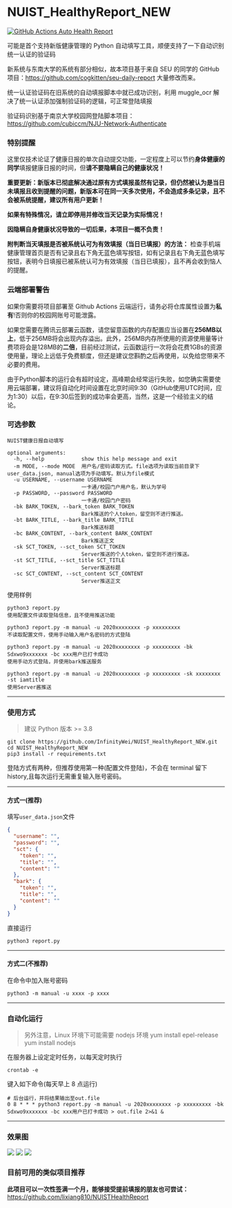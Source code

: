 # NUIST_HealthyReport_NEW

[![GitHub Actions Auto Health Report](https://github.com/InfinityWei/NUIST_HealthyReport_NEW/actions/workflows/main.yml/badge.svg)](https://github.com/InfinityWei/NUIST_HealthyReport_NEW/actions/workflows/main.yml)

可能是首个支持新版健康管理的 Python 自动填写工具，顺便支持了一下自动识别统一认证的验证码

新系统与东南大学的系统有部分相似，故本项目基于来自 SEU 的同学的 GitHub 项目：https://github.com/cogkitten/seu-daily-report 大量修改而来。

统一认证验证码在旧系统的自动填报脚本中就已成功识别，利用 muggle_ocr 解决了统一认证添加强制验证码的逻辑，可正常登陆填报

验证码识别基于南京大学校园网登陆脚本项目：https://github.com/cubiccm/NJU-Network-Authenticate

### 特别提醒

这里仅技术论证了健康日报的单次自动提交功能，一定程度上可以节约**身体健康的同学**填报健康日报的时间，但**请不要隐瞒自己的健康状况！**

**重要更新：新版本已彻底解决通过原有方式填报虽然有记录，但仍然被认为是当日未填报且收到提醒的问题，新版本可在同一天多次使用，不会造成多条记录，且不会被系统提醒，建议所有用户更新！**

**如果有特殊情况，请立即停用并修改当天记录为实际情况！**

**因隐瞒自身健康状况导致的一切后果，本项目一概不负责！**

**附判断当天填报是否被系统认可为有效填报（当日已填报）的方法：** 检查手机端健康管理首页是否有记录且右下角无蓝色填写按钮，如有记录且右下角无蓝色填写按钮，表明今日填报已被系统认可为有效填报（当日已填报），且不再会收到恼人的提醒。

### **云端部署警告**

如果你需要将项目部署至 Github Actions 云端运行，请务必将仓库属性设置为**私有**!否则你的校园网账号可能泄露。

如果您需要在腾讯云部署云函数，请您留意函数的内存配置应当设置在**256MB以上**，低于256MB将会出现内存溢出。此外，256MB内存所使用的资源使用量等计费项将会是128MB的**二倍**，目前经过测试，云函数运行一次将会花费1GBs的资源使用量，理论上远低于免费额度，但还是建议您斟酌之后再使用，以免给您带来不必要的费用。

由于Python脚本的运行会有超时设定，高峰期会经常运行失败，如您确实需要使用云端部署，建议将自动化时间设置在北京时间9:30（GitHub使用UTC时间，应为1:30）以后，在9:30后签到的成功率会更高，当然，这是一个经验主义的结论。

### 可选参数

```
NUIST健康日报自动填写

optional arguments:
  -h, --help            show this help message and exit
  -m MODE, --mode MODE  用户名/密码读取方式。file选项为读取当前目录下user_data.json, manual选项为手动填写。默认为file模式
  -u USERNAME, --username USERNAME
                        一卡通/校园门户用户名，默认为学号
  -p PASSWORD, --password PASSWORD
                        一卡通/校园门户密码
  -bk BARK_TOKEN, --bark_token BARK_TOKEN
                        Bark推送的个人token，留空则不进行推送。
  -bt BARK_TITLE, --bark_title BARK_TITLE
                        Bark推送标题
  -bc BARK_CONTENT, --bark_content BARK_CONTENT
                        Bark推送正文
  -sk SCT_TOKEN, --sct_token SCT_TOKEN
                        Server推送的个人token，留空则不进行推送。
  -st SCT_TITLE, --sct_title SCT_TITLE
                        Server推送标题
  -sc SCT_CONTENT, --sct_content SCT_CONTENT
                        Server推送正文
```

使用样例

```
python3 report.py
使用配置文件读取登陆信息，且不使用推送功能

python3 report.py -m manual -u 2020xxxxxxxx -p xxxxxxxxx
不读取配置文件，使用手动输入用户名密码的方式登陆

python3 report.py -m manual -u 2020xxxxxxxx -p xxxxxxxxx -bk Sdxwo9xxxxxxx -bc xxx用户已打卡成功
使用手动方式登陆，并使用bark推送服务

python3 report.py -m manual -u 2020xxxxxxxx -p xxxxxxxxx -sk xxxxxxxx -st iamtitle
使用Server酱推送
```

---

### 使用方式

> 建议 Python 版本 >= 3.8

```
git clone https://github.com/InfinityWei/NUIST_HealthyReport_NEW.git
cd NUIST_HealthyReport_NEW
pip3 install -r requirements.txt
```

登陆方式有两种，但推荐使用第一种(配置文件登陆)，不会在 terminal 留下 history,且每次运行无需重复输入账号密码。

---

#### 方式一(推荐)

填写`user_data.json`文件

```json
{
  "username": "",
  "password": "",
  "sct": {
    "token": "",
    "title": "",
    "content": ""
  },
  "bark": {
    "token": "",
    "title": "",
    "content": ""
  }
}
```

直接运行

```
python3 report.py
```

---

#### 方式二(不推荐)

在命令中加入账号密码

```
python3 -m manual -u xxxx -p xxxx
```

---

### 自动化运行

> 另外注意，Linux 环境下可能需要 nodejs 环境
> yum install epel-release
> yum install nodejs

在服务器上设定定时任务，以每天定时执行

```
crontab -e
```

键入如下命令(每天早上 8 点运行)

```
# 后台运行，并将结果输出至out.file
0 8 * * * python3 report.py -m manual -u 2020xxxxxxxx -p xxxxxxxxx -bk Sdxwo9xxxxxxx -bc xxx用户已打卡成功 > out.file 2>&1 &
```

---

### 效果图

![](pic/help.png)
![](pic/command.png)
![](pic/bark.png)

### 目前可用的类似项目推荐

**此项目可以一次性签满一个月，能够接受提前填报的朋友也可尝试：** https://github.com/lixiang810/NUISTHealthReport
